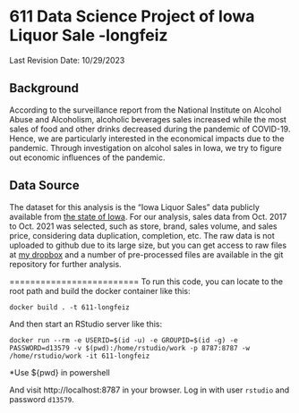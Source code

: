 # 611 Data Science Project of Iowa Liquor Sale -longfeiz
Last Revision Date: 10/29/2023

## Background
According to the surveillance report from the National Institute on Alcohol Abuse and Alcoholism, alcoholic beverages sales increased while the most sales of food and other drinks decreased during the pandemic of COVID-19. Hence, we are particularly interested in the economical impacts due to the pandemic. Through investigation on alcohol sales in Iowa, we try to figure out economic influences of the pandemic.

## Data Source
The dataset for this analysis is the “Iowa Liquor Sales” data publicly available from [the state of Iowa](https://data.iowa.gov/Sales-Distribution/Iowa-Liquor-Sales/m3tr-qhgy/explore/query). For our analysis, sales data from Oct. 2017 to Oct. 2021 was selected, such as store, brand, sales volume, and sales price, considering data duplication, completion, etc. The raw data is not uploaded to github due to its large size, but you can get access to raw files at [my dropbox](https://www.dropbox.com/scl/fo/doac28hw4yqbx1q00fpp6/h?rlkey=7aslm36x9ycgh2o9zrbsynukf&dl=0) and a number of pre-processed files are available in the git repository for further analysis.



=========================
To run this code, you can locate to the root path and build the docker container like this:

```
docker build . -t 611-longfeiz
```

And then start an RStudio server like this:

```
docker run --rm -e USERID=$(id -u) -e GROUPID=$(id -g) -e PASSWORD=d13579 -v $(pwd):/home/rstudio/work -p 8787:8787 -w /home/rstudio/work -it 611-longfeiz
```
*Use ${pwd} in powershell

And visit http://localhost:8787 in your browser. Log in with user
`rstudio` and password `d13579`.



